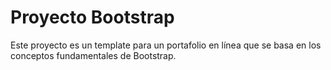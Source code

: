 # Proyecto Bootstrap
Este proyecto es un template para un portafolio en línea que se basa en los conceptos fundamentales de Bootstrap. 
